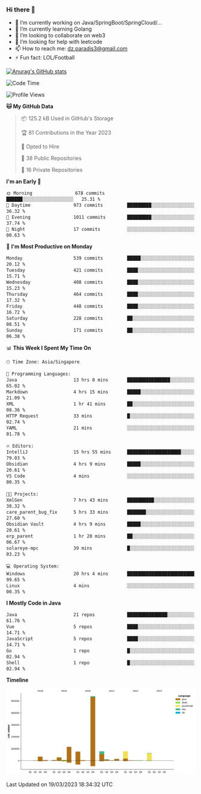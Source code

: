 ### Hi there 👋

- 🔭 I’m currently working on Java/SpringBoot/SpringCloud/...
- 🌱 I’m currently learning Golang
- 👯 I’m looking to collaborate on web3
- 🤔 I’m looking for help with leetcode
- 📫 How to reach me: dz.paradis3@gmail.com
- ⚡ Fun fact: LOL/Football

[![Anurag's GitHub stats](https://github-readme-stats.vercel.app/api?username=xiumu2017&show_icons=true&theme=radical)](https://github.com/anuraghazra/github-readme-stats)

<!--
**xiumu2017/xiumu2017** is a ✨ _special_ ✨ repository because its `README.md` (this file) appears on your GitHub profile.

Here are some ideas to get you started:

- 🔭 I’m currently working on ...
- 🌱 I’m currently learning ...
- 👯 I’m looking to collaborate on ...
- 🤔 I’m looking for help with ...
- 💬 Ask me about ...
- 📫 How to reach me: ...
- 😄 Pronouns: ...
- ⚡ Fun fact: ...
-->

<!--START_SECTION:waka-->
![Code Time](http://img.shields.io/badge/Code%20Time-1%2C275%20hrs%2050%20mins-blue)

![Profile Views](http://img.shields.io/badge/Profile%20Views-0-blue)

**🐱 My GitHub Data** 

> 📦 125.2 kB Used in GitHub's Storage 
 > 
> 🏆 81 Contributions in the Year 2023
 > 
> 💼 Opted to Hire
 > 
> 📜 38 Public Repositories 
 > 
> 🔑 16 Private Repositories 
 > 
**I'm an Early 🐤** 

```text
🌞 Morning                678 commits         ██████░░░░░░░░░░░░░░░░░░░   25.31 % 
🌆 Daytime                973 commits         █████████░░░░░░░░░░░░░░░░   36.32 % 
🌃 Evening                1011 commits        █████████░░░░░░░░░░░░░░░░   37.74 % 
🌙 Night                  17 commits          ░░░░░░░░░░░░░░░░░░░░░░░░░   00.63 % 
```
📅 **I'm Most Productive on Monday** 

```text
Monday                   539 commits         █████░░░░░░░░░░░░░░░░░░░░   20.12 % 
Tuesday                  421 commits         ████░░░░░░░░░░░░░░░░░░░░░   15.71 % 
Wednesday                408 commits         ████░░░░░░░░░░░░░░░░░░░░░   15.23 % 
Thursday                 464 commits         ████░░░░░░░░░░░░░░░░░░░░░   17.32 % 
Friday                   448 commits         ████░░░░░░░░░░░░░░░░░░░░░   16.72 % 
Saturday                 228 commits         ██░░░░░░░░░░░░░░░░░░░░░░░   08.51 % 
Sunday                   171 commits         ██░░░░░░░░░░░░░░░░░░░░░░░   06.38 % 
```


📊 **This Week I Spent My Time On** 

```text
🕑︎ Time Zone: Asia/Singapore

💬 Programming Languages: 
Java                     13 hrs 8 mins       ████████████████░░░░░░░░░   65.02 % 
Markdown                 4 hrs 15 mins       █████░░░░░░░░░░░░░░░░░░░░   21.09 % 
XML                      1 hr 41 mins        ██░░░░░░░░░░░░░░░░░░░░░░░   08.36 % 
HTTP Request             33 mins             █░░░░░░░░░░░░░░░░░░░░░░░░   02.74 % 
YAML                     21 mins             ░░░░░░░░░░░░░░░░░░░░░░░░░   01.78 % 

🔥 Editors: 
IntelliJ                 15 hrs 55 mins      ████████████████████░░░░░   79.03 % 
Obsidian                 4 hrs 9 mins        █████░░░░░░░░░░░░░░░░░░░░   20.61 % 
VS Code                  4 mins              ░░░░░░░░░░░░░░░░░░░░░░░░░   00.35 % 

🐱‍💻 Projects: 
XmlGen                   7 hrs 43 mins       ██████████░░░░░░░░░░░░░░░   38.32 % 
care_parent_bug_fix      5 hrs 33 mins       ███████░░░░░░░░░░░░░░░░░░   27.60 % 
Obsidian Vault           4 hrs 9 mins        █████░░░░░░░░░░░░░░░░░░░░   20.61 % 
erp_parent               1 hr 20 mins        ██░░░░░░░░░░░░░░░░░░░░░░░   06.67 % 
solareye-mpc             39 mins             █░░░░░░░░░░░░░░░░░░░░░░░░   03.23 % 

💻 Operating System: 
Windows                  20 hrs 4 mins       █████████████████████████   99.65 % 
Linux                    4 mins              ░░░░░░░░░░░░░░░░░░░░░░░░░   00.35 % 
```

**I Mostly Code in Java** 

```text
Java                     21 repos            ███████████████░░░░░░░░░░   61.76 % 
Vue                      5 repos             ████░░░░░░░░░░░░░░░░░░░░░   14.71 % 
JavaScript               5 repos             ████░░░░░░░░░░░░░░░░░░░░░   14.71 % 
Go                       1 repo              █░░░░░░░░░░░░░░░░░░░░░░░░   02.94 % 
Shell                    1 repo              █░░░░░░░░░░░░░░░░░░░░░░░░   02.94 % 
```



**Timeline**

![Lines of Code chart](https://raw.githubusercontent.com/xiumu2017/xiumu2017/main/assets/bar_graph.png)


 Last Updated on 19/03/2023 18:34:32 UTC
<!--END_SECTION:waka-->

